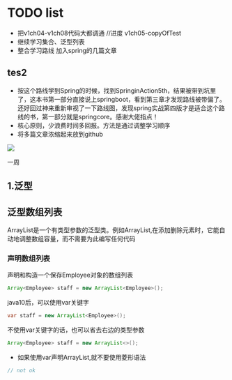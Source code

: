 # TODO list
* 把v1ch04-v1ch08代码大都调通
  //进度 v1ch05-copyOfTest
* 继续学习集合、泛型列表
* 整合学习路线 加入spring的几篇文章
## tes2
* 按这个路线学到Spring的时候，找到SpringinAction5th，结果被带到坑里了，这本书第一部分直接说上springboot，看到第三章才发现路线被带偏了。还好回过神来重新审视了一下路线图，发现spring实战第四版才是适合这个路线的书，第一部分就是springcore。感谢大佬指点！
* 核心原则，少浪费时间多回报。方法是通过调整学习顺序
* 将多篇文章浓缩起来放到github

![](images/TODO_images/3223e801.png)

一周
## 1.泛型
## 泛型数组列表
ArrayList是一个有类型参数的泛型类。例如ArrayList<Employee>,在添加删除元素时，它能自动地调整数组容量，而不需要为此编写任何代码

### 声明数组列表
声明和构造一个保存Employee对象的数组列表
```java
Array<Employee> staff = new ArrayList<Employee>();
```

java10后，可以使用var关键字
```java
var staff = new ArrayList<Employee>();
```

不使用var关键字的话，也可以省去右边的类型参数
```java
Array<Employee> staff = new ArrayList<>();
```

* 如果使用var声明ArrayList,就不要使用菱形语法
```java
// not ok



